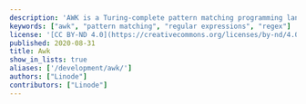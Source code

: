 ```yaml
---
description: 'AWK is a Turing-complete pattern matching programming language greate for data reporting, analysis, extraction and supports a number of array types, functions, and more.'
keywords: ["awk", "pattern matching", "regular expressions", "regex"]
license: '[CC BY-ND 4.0](https://creativecommons.org/licenses/by-nd/4.0)'
published: 2020-08-31
title: Awk
show_in_lists: true
aliases: ['/development/awk/']
authors: ["Linode"]
contributors: ["Linode"]
---
```


